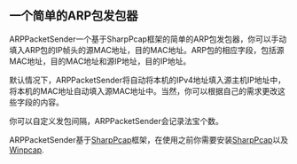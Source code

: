 ## 一个简单的ARP包发包器
ARPPacketSender一个基于SharpPcap框架的简单的ARP包发包器，你可以手动填入ARP包的IP帧头的源MAC地址，目的MAC地址。ARP包的相应字段，包括源MAC地址，目的MAC地址和源IP地址，目的IP地址。

默认情况下，ARPPacketSender将自动将本机的IPv4地址填入源主机IP地址中，将本机的MAC地址自动填入源MAC地址中。当然，你可以根据自己的需求更改这些字段的内容。

你可以自定义发包间隔，ARPPacketSender会记录法宝个数。

ARPPacketSender基于[SharpPcap](https://github.com/chmorgan/sharppcap)框架，在使用之前你需要安装[SharpPcap](https://github.com/chmorgan/sharppcap)以及[Winpcap](https://github.com/wireshark/winpcap).